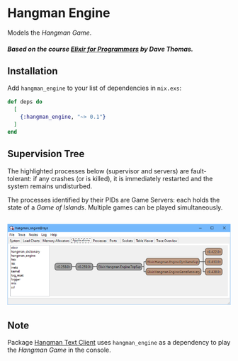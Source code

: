 # Hangman Engine

Models the _Hangman Game_.

##### Based on the course [Elixir for Programmers](https://codestool.coding-gnome.com/courses/elixir-for-programmers) by Dave Thomas.

## Installation

Add `hangman_engine` to your list of dependencies in `mix.exs`:

```elixir
def deps do
  [
    {:hangman_engine, "~> 0.1"}
  ]
end
```

## Supervision Tree

The highlighted processes below (supervisor and servers) are fault-tolerant:
if any crashes (or is killed), it is immediately restarted and the system
remains undisturbed.

The processes identified by their PIDs are Game Servers: each holds the state of
a _Game of Islands_. Multiple games can be played simultaneously.

## ![engine_app](images/hangman_engine_app.png)

## Note

Package [Hangman Text Client](https://hex.pm/packages/hangman_text_client) uses
`hangman_engine` as a dependency to play the _Hangman Game_ in the console.
